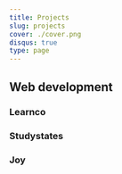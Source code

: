 ```yaml
---
title: Projects
slug: projects
cover: ./cover.png
disqus: true
type: page
---
```


## Web development

### Learnco

### Studystates

### Joy
